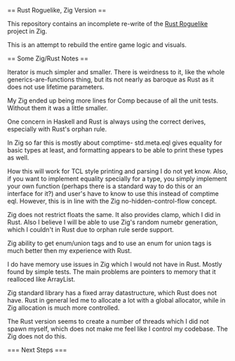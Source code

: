 == Rust Roguelike, Zig Version ==

This repository contains an incomplete re-write of the [Rust Roguelike](https://github.com/nsmryan/RustRoguelike) project in Zig.

This is an attempt to rebuild the entire game logic and visuals.


== Some Zig/Rust Notes ==

Iterator is much simpler and smaller. There is weirdness to it, like the whole generics-are-functions thing,
but its not nearly as baroque as Rust as it does not use lifetime parameters.


My Zig ended up being more lines for Comp because of all the unit tests. Without them it was a little smaller.


One concern in Haskell and Rust is always using the correct derives, especially with Rust's
orphan rule.

In Zig so far this is mostly about comptime- std.meta.eql gives equality for basic types at least,
and formatting appears to be able to print these types as well.

How this will work for TCL style printing and parsing I do not yet know. Also, if you want to
implement equality specially for a type, you simply implement your own function (perhaps there
is a standard way to do this or an interface for it?) and user's have to know to use this instead
of comptime eql. However, this is in line with the Zig no-hidden-control-flow concept.


Zig does not restrict floats the same. It also provides clamp, which I did in Rust.
Also I believe I will be able to use Zig's random numebr generation, which I couldn't in Rust
due to orphan rule serde support.

Zig ability to get enum/union tags and to use an enum for union tags is much better then my experience
with Rust.

I do have memory use issues in Zig which I would not have in Rust. Mostly found by simple tests.
The main problems are pointers to memory that it realloced like ArrayList.

Zig standard library has a fixed array datastructure, which Rust does not have. Rust in general
led me to allocate a lot with a global allocator, while in Zig allocation is much more controlled.

The Rust version seems to create a number of threads which I did not spawn myself, which does not make
me feel like I control my codebase. The Zig does not do this.


=== Next Steps ===


